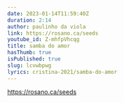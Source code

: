 ```yaml
---
date: 2023-01-14T11:59:40Z
duration: 2:14
author: paulinho da viola
link: https://rosano.ca/seeds
youtube_id: Z-mhfpVhcqg
title: samba do amor
hasThumb: true
isPublished: true
slug: lcvwbpwg
lyrics: cristina-2021/samba-do-amor
---
```


https://rosano.ca/seeds
